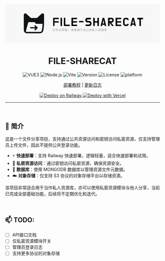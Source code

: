 ![banner](./public/banner.png)

<div align="center">

<h1>FILE-SHARECAT</h1>

![VUE3](https://img.shields.io/badge/Vue3-4FC08D?logo=vue.js&logoColor=white) ![!Node.js](https://img.shields.io/badge/Node.js-43853D?logo=Node.js) ![Vite](https://img.shields.io/badge/Vite-646CFF?logo=vite&logoColor=white) ![Version](https://img.shields.io/github/package-json/v/ZhonFortune/File-sharecat) ![License](https://img.shields.io/github/license/ZhonFortune/File-sharecat) ![platform](https://img.shields.io/badge/Platform-Web-01D7E2)

[部署教程](./docs/DEPLOY.md) | [更新日志](./docs/UPDATE.md)

<a href="https://railway.com/deploy/HQIhln?referralCode=YFC8-i" target="_blank" rel="noopener noreferrer">
  <img src="https://railway.com/button.svg" alt="Deploy on Railway" width="auto" height="30px" style="vertical-align: middle;" />
</a>

<a href="https://vercel.com/new/clone?repository-url=https%3A%2F%2Fgithub.com%2FZhonFortune%2FFile-sharecat&env=VITE_BACKEND_URL&framework=vite" target="_blank" rel="noopener noreferrer">
  <img src="https://vercel.com/button" width="auto" height="30px" alt="Deploy with Vercel" style="vertical-align: middle;" />
</a>

</div>

---

<br>

## 📑 简介 

这是一个文件分享项目，支持通过公共资源访问和密钥访问私密资源，仅支持管理员上传文件，因此不提供公共登录功能。

- ⚡ **快速部署**：支持 Railway 快速部署，逻辑轻量，适合快速部署和试用。
- 🔐 **私密资源访问**：通过密钥访问私密资源，确保资源安全。
- 🧩 **数据库**：使用 MONGODB 数据库以管理资源文件元数据。
- ☁️ **对象存储**：仅支持 S3 协议的对象存储平台以存储资源。

该项目非常适合用于当作私人资源库，亦可以使用私密资源模块与他人分享，当前已完成全部基础功能，后续将不定期优化和迭代。

<br>

## 📫 TODO:

- [ ] API接口文档
- [ ] 仅私密资源模块开关
- [ ] 管理员登录日志
- [ ] 支持更多协议的对象存储